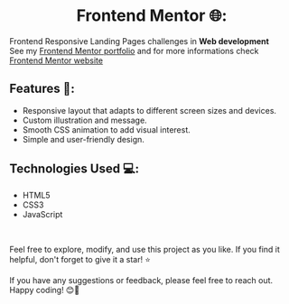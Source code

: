 <div align="center">
  
  # Frontend Mentor 🌐:
   
</div>

Frontend Responsive Landing Pages challenges in **Web development**   
See my [Frontend Mentor portfolio](https://www.frontendmentor.io/profile/TarundeepJoshi) and for more informations check [Frontend Mentor website](https://www.frontendmentor.io/home)

## Features 🌟:

- Responsive layout that adapts to different screen sizes and devices.
- Custom illustration and message.
- Smooth CSS animation to add visual interest.
- Simple and user-friendly design.

## Technologies Used 💻:

- HTML5
- CSS3
- JavaScript
<br>

Feel free to explore, modify, and use this project as you like. If you find it helpful, don't forget to give it a star! ⭐️

If you have any suggestions or feedback, please feel free to reach out. Happy coding! 😊🚀

